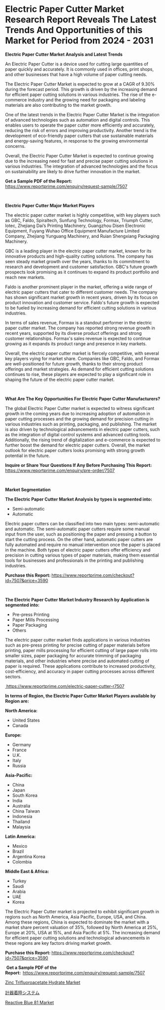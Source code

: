 <p><h1>Electric Paper Cutter Market Research Report Reveals The Latest Trends And Opportunities of this Market for Period from 2024 - 2031</h1></p><p><strong>Electric Paper Cutter Market Analysis and Latest Trends</strong></p>
<p><p>An Electric Paper Cutter is a device used for cutting large quantities of paper quickly and accurately. It is commonly used in offices, print shops, and other businesses that have a high volume of paper cutting needs.</p><p>The Electric Paper Cutter Market is expected to grow at a CAGR of 9.30% during the forecast period. This growth is driven by the increasing demand for efficient paper cutting solutions in various industries. The rise of the e-commerce industry and the growing need for packaging and labeling materials are also contributing to the market growth.</p><p>One of the latest trends in the Electric Paper Cutter Market is the integration of advanced technologies such as automation and digital controls. This enables users to operate the paper cutter more efficiently and accurately, reducing the risk of errors and improving productivity. Another trend is the development of eco-friendly paper cutters that use sustainable materials and energy-saving features, in response to the growing environmental concerns.</p><p>Overall, the Electric Paper Cutter Market is expected to continue growing due to the increasing need for fast and precise paper cutting solutions in various industries. The integration of advanced technologies and the focus on sustainability are likely to drive further innovation in the market.</p></p>
<p><strong>Get a Sample PDF of the Report:&nbsp;</strong> <a href="https://www.reportprime.com/enquiry/request-sample/7507">https://www.reportprime.com/enquiry/request-sample/7507</a></p>
<p>&nbsp;</p>
<p><strong>Electric Paper Cutter Major Market Players</strong></p>
<p><p>The electric paper cutter market is highly competitive, with key players such as GBC, Faldo, Spiraltech, Sunfung Technology, Formax, Triumph Cutter, Iotec, Zhejiang Dai’s Printing Machinery, Guangzhou Disen Electronic Equipment, Fuyang Wuhao Office Equipment Manufacture Limited Company, Zhejiang Yunguang Machinery, and Ruian Shengxiang Packaging Machinery.</p><p>GBC is a leading player in the electric paper cutter market, known for its innovative products and high-quality cutting solutions. The company has seen steady market growth over the years, thanks to its commitment to research and development and customer satisfaction. GBC's future growth prospects look promising as it continues to expand its product portfolio and reach new markets.</p><p>Faldo is another prominent player in the market, offering a wide range of electric paper cutters that cater to different customer needs. The company has shown significant market growth in recent years, driven by its focus on product innovation and customer service. Faldo's future growth is expected to be fueled by increasing demand for efficient cutting solutions in various industries.</p><p>In terms of sales revenue, Formax is a standout performer in the electric paper cutter market. The company has reported strong revenue growth in recent years, supported by its diverse product offerings and strong customer relationships. Formax's sales revenue is expected to continue growing as it expands its product range and presence in key markets.</p><p>Overall, the electric paper cutter market is fiercely competitive, with several key players vying for market share. Companies like GBC, Faldo, and Formax are well-positioned for future growth, thanks to their strong product offerings and market strategies. As demand for efficient cutting solutions continues to rise, these players are expected to play a significant role in shaping the future of the electric paper cutter market.</p></p>
<p>&nbsp;</p>
<p><strong>What Are The Key Opportunities For Electric Paper Cutter Manufacturers?</strong></p>
<p><p>The global Electric Paper Cutter market is expected to witness significant growth in the coming years due to increasing adoption of automation in paper cutting processes and the growing demand for precision cutting in various industries such as printing, packaging, and publishing. The market is also driven by technological advancements in electric paper cutters, such as the integration of digital control systems and advanced cutting tools. Additionally, the rising trend of digitalization and e-commerce is expected to further boost the demand for electric paper cutters. Overall, the market outlook for electric paper cutters looks promising with strong growth potential in the future.</p></p>
<p><strong>Inquire or Share Your Questions If Any Before Purchasing This Report:</strong> <a href="https://www.reportprime.com/enquiry/pre-order/7507">https://www.reportprime.com/enquiry/pre-order/7507</a></p>
<p>&nbsp;</p>
<p><strong>Market Segmentation</strong></p>
<p><strong>The Electric Paper Cutter Market Analysis by types is segmented into:</strong></p>
<p><ul><li>Semi-automatic</li><li>Automatic</li></ul></p>
<p><p>Electric paper cutters can be classified into two main types: semi-automatic and automatic. The semi-automatic paper cutters require some manual input from the user, such as positioning the paper and pressing a button to start the cutting process. On the other hand, automatic paper cutters are fully automated and require no manual intervention once the paper is placed in the machine. Both types of electric paper cutters offer efficiency and precision in cutting various types of paper materials, making them essential tools for businesses and professionals in the printing and publishing industries.</p></p>
<p><strong>Purchase this Report:&nbsp;</strong><a href="https://www.reportprime.com/checkout?id=7507&price=3590">https://www.reportprime.com/checkout?id=7507&price=3590</a></p>
<p>&nbsp;</p>
<p><strong>The Electric Paper Cutter Market Industry Research by Application is segmented into:</strong></p>
<p><ul><li>Pre-press Printing</li><li>Paper Mills Processing</li><li>Paper Packaging</li><li>Others</li></ul></p>
<p><p>The electric paper cutter market finds applications in various industries such as pre-press printing for precise cutting of paper materials before printing, paper mills processing for efficient cutting of large paper rolls into smaller sizes, paper packaging for accurate trimming of packaging materials, and other industries where precise and automated cutting of paper is required. These applications contribute to increased productivity, cost-efficiency, and accuracy in paper cutting processes across different sectors.</p></p>
<p><a href="https://www.reportprime.com/electric-paper-cutter-r7507">&nbsp;https://www.reportprime.com/electric-paper-cutter-r7507</a></p>
<p><strong>In terms of Region, the Electric Paper Cutter Market Players available by Region are:</strong></p>
<p>
    <p> <strong> North America: </strong>
        <ul>
            <li>United States</li>
            <li>Canada</li>
        </ul>
        </p> 
    <p> <strong> Europe: </strong>
        <ul>
            <li>Germany</li>
            <li>France</li>
            <li>U.K.</li>
            <li>Italy</li>
            <li>Russia</li>
        </ul>
        </p> 
    <p> <strong> Asia-Pacific: </strong>
        <ul>
            <li>China</li>
            <li>Japan</li>
            <li>South Korea</li>
            <li>India</li>
            <li>Australia</li>
            <li>China Taiwan</li>
            <li>Indonesia</li>
            <li>Thailand</li>
            <li>Malaysia</li>
        </ul>
        </p> 
    <p> <strong> Latin America: </strong>
        <ul>
            <li>Mexico</li>
            <li>Brazil</li>
            <li>Argentina Korea</li>
            <li>Colombia</li>
        </ul>
        </p> 
    <p> <strong> Middle East & Africa: </strong>
        <ul>
            <li>Turkey</li>
            <li>Saudi</li>
            <li>Arabia</li>
            <li>UAE</li>
            <li>Korea</li>
        </ul>
    </p>
    </p>
<p><p>The Electric Paper Cutter market is projected to exhibit significant growth in regions such as North America, Asia Pacific, Europe, USA, and China. Among these regions, China is expected to dominate the market with a market share percent valuation of 35%, followed by North America at 25%, Europe at 20%, USA at 15%, and Asia Pacific at 5%. The increasing demand for efficient paper cutting solutions and technological advancements in these regions are key factors driving market growth.</p></p>
<p><strong>Purchase this Report: </strong><a href="https://www.reportprime.com/checkout?id=7507&price=3590">https://www.reportprime.com/checkout?id=7507&price=3590</a></p>
<p>&nbsp;<strong>Get a Sample PDF of the Report:&nbsp;&nbsp;</strong><a href="https://www.reportprime.com/enquiry/request-sample/7507">https://www.reportprime.com/enquiry/request-sample/7507</a></p>
<p><strong></strong></p>
<p><p><a href="https://www.linkedin.com/pulse/zinc-trifluoroacetate-hydrate-market-size-trends-growth-outlook-qnlwc?trackingId=yrw2pmLbbSqSn98MhWRqVQ%3D%3D">Zinc Trifluoroacetate Hydrate Market</a></p><p><a href="https://github.com/mreklxf44233/Market-Research-Report-List-1/blob/main/910027124904.md">計器着陸システム</a></p><p><a href="https://www.linkedin.com/pulse/global-reactive-blue-81-market-types-applications-major-players-yolqc?trackingId=E2G3VzfmgYUYK1IvcCM1bg%3D%3D">Reactive Blue 81 Market</a></p></p>